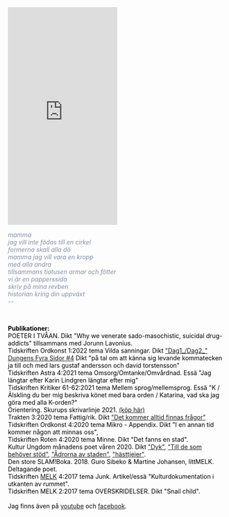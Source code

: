 

<iframe width="50%" height="500" scrolling="no" frameborder="no" allow="autoplay" src="https://w.soundcloud.com/player/?url=https%3A//api.soundcloud.com/users/246800466&color=%23ff5500&auto_play=false&hide_related=false&show_comments=true&show_user=true&show_reposts=false&show_teaser=true&visual=true" class= "right"></iframe>

<span style="color: rgb(131, 141, 168)">

<i>mamma<br>
jag vill inte födas till en cirkel<br>
formerna skall alla dö<br>
mamma jag vill vara en kropp<br>
med alla andra<br>
tillsammans tiotusen armar och fötter<br>
vi är en papperssida<br>
skriv på mina revben<br>
historian kring din uppväxt<br>
    --<br></i>
</span>

<br>
<span style="color: rgb(0, 1, 0)">
    
<b>Publikationer:<br></b>
</span>
POETER I TVÅAN. Dikt "Why we venerate sado-masochistic, suicidal drug-addicts" tillsammans med Jorunn Lavonius.<br>
Tidskriften Ordkonst 1:2022 tema Vilda sanningar. Dikt ["Dag1_/Dag2_"](https://ordkonst.nu/text/?author=Ordkonst?text=R%C3%A4ttelse:+Dag1_/Dag2_+av+Frej+Haar) <br>
[Dungens Fyra Sidor #4](https://textdungen.com/2022/01/15/dungens-fyra-sidor-4/) Dikt "på tal om att känna sig levande kommatecken ja till och med lars gustaf andersson och david torstensson"<br>
Tidskriften Astra 4:2021 tema Omsorg/Omtanke/Omvårdnad. Essä "Jag längtar efter Karin Lindgren längtar efter mig"<br>
Tidskriften Kritiker 61-62:2021 tema Mellem sprog/mellemsprog. Essä "K / Älskling du ber mig beskriva könet med bara orden / Katarina, vad ska jag göra med alla K-orden?"<br>
Orientering. Skurups skrivarlinje 2021. [(köp här)](https://www.bokus.com/bok/9789198396041/orientering-skurups-skrivarlinje-2021/?utm_campaign=boktugg.se&utm_medium=Tradedoubler%20CPC&utm_source=tradedoubler)<br>
Trakten 3:2020 tema Fattig/rik. Dikt ["Det kommer alltid finnas frågor"](https://trakten.nu/tavling-fattig-rik/det-kommer-alltid-finnas-fragor/)<br>
Tidskriften Ordkonst 4:2020 tema Mikro - Appendix. Dikt "I en annan tid kommer någon att minnas oss",<br>
Tidskriften Roten 4:2020 tema Minne. Dikt "Det fanns en stad".<br>
Kultur Ungdom månadens poet våren 2020. Dikt ["Dyk"](https://www.kulturungdom.se/genre/text/353-poesi-dyk), ["Till de som behöver stöd"](https://www.kulturungdom.se/genre/text/360-poesi-till-de-som-behover-stod), ["Ådrorna av staden"](https://www.kulturungdom.se/genre/text/365-poesi-adrorna-av-staden), ["hästtjejer"](https://www.kulturungdom.se/genre/text/345-poesi-hasttjejer).<br>
Den store SLAM!Boka. 2018. Guro Sibeko & Martine Johansen, littMELK. Deltagande poet.<br>
Tidskriften [MELK](https://www.melkmag.com/tidsskriftet.html) 4:2017 tema Junk. Artikel/essä "Kulturdokumentation i utkanten av rummet".<br>
Tidskriften MELK 2:2017 tema OVERSKRIDELSER. Dikt "Snail child".<br>
<br>
<span style="color: rgb(0, 1, 0)">
Jag finns även på [youtube](https://www.youtube.com/channel/UC2s2s3xzblnpZvomksmn-lA) och [facebook](https://www.facebook.com/frejhaarpoetry/).
</span>

